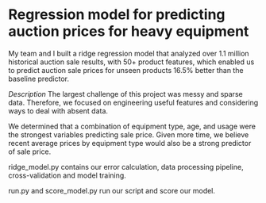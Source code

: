 # Regression model for predicting auction prices for heavy equipment

My team and I built a ridge regression model that analyzed over 1.1 million historical auction sale results, with 50+ product features, which enabled us to predict auction sale prices for unseen products 16.5% better than the baseline predictor.

_Description_
The largest challenge of this project was messy and sparse data. Therefore, we focused on engineering useful features and considering ways to deal with absent data.

We determined that a combination of equipment type, age, and usage were the strongest variables predicting sale price.
Given more time, we believe recent average prices by equipment type would also be a strong predictor of sale price.

ridge_model.py contains our error calculation, data processing pipeline, cross-validation and model training.

run.py and score_model.py run our script and score our model.

